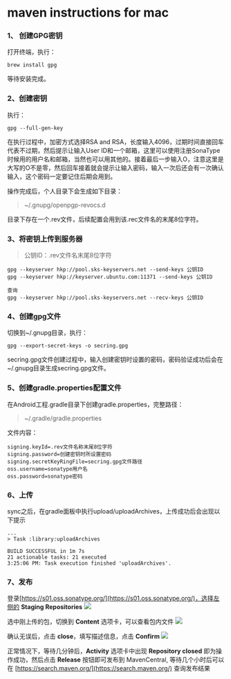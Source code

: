 # maven instructions for mac

### 1、 创建GPG密钥

打开终端，执行：

``` shell
brew install gpg
```

等待安装完成。

### 2、创建密钥

执行：

``` shell
gpg --full-gen-key
```

在执行过程中，加密方式选择RSA and RSA，长度输入4096，过期时间直接回车代表不过期，然后提示让输入User ID和一个邮箱，这里可以使用注册SonaType时候用的用户名和邮箱，当然也可以用其他的。接着最后一步输入O，注意这里是大写的O不是零，然后回车接着就会提示让输入密码，输入一次后还会有一次确认输入，这个密码一定要记住后期会用到。

操作完成后，个人目录下会生成如下目录：

> ~/.gnupg/openpgp-revocs.d

目录下存在一个.rev文件，后续配置会用到该.rec文件名的末尾8位字符。

### 3、将密钥上传到服务器

> 公钥ID：.rev文件名末尾8位字符

``` shell
gpg --keyserver hkp://pool.sks-keyservers.net --send-keys 公钥ID
gpg --keyserver hkp://keyserver.ubuntu.com:11371 --send-keys 公钥ID

查询
gpg --keyserver hkp://pool.sks-keyservers.net --recv-keys 公钥ID
```

### 4、创建gpg文件

切换到~/.gnupg目录，执行：

``` shell
gpg --export-secret-keys -o secring.gpg
```

secring.gpg文件创建过程中，输入创建密钥时设置的密码，密码验证成功后会在~/.gnupg目录生成secring.gpg文件。

### 5、创建gradle.properties配置文件

在Android工程.gradle目录下创建gradle.properties，完整路径：

> ~/.gradle/gradle.properties

文件内容：

```
signing.keyId=.rev文件名称末尾8位字符
signing.password=创建密钥时所设置密码
signing.secretKeyRingFile=secring.gpg文件路径
oss.username=sonatype用户名
oss.password=sonatype密码
```

### 6、上传

sync之后，在gradle面板中执行upload/uploadArchives，上传成功后会出现以下提示

```
...
> Task :library:uploadArchives

BUILD SUCCESSFUL in 1m 7s
21 actionable tasks: 21 executed
3:25:06 PM: Task execution finished 'uploadArchives'.
```

### 7、发布

登录[https://s01.oss.sonatype.org/](https://s01.oss.sonatype.org/)，选择左侧的 **Staging Repositories**
![](https://tva1.sinaimg.cn/large/008i3skNgy1gpuvbw5r9tj319l0u010a.jpg)

选中刚上传的包，切换到 **Content** 选项卡，可以查看包内文件
![](https://tva1.sinaimg.cn/large/008i3skNgy1gpuvdc03zdj319l0u0n5i.jpg)

确认无误后，点击 **close**，填写描述信息，点击 **Confirm**
![](https://tva1.sinaimg.cn/large/008i3skNgy1gpuvgm1e7lj319l0u0qba.jpg)

正常情况下，等待几分钟后，**Activity** 选项卡中出现 **Repository closed** 即为操作成功，然后点击 **Release** 按钮即可发布到 MavenCentral, 等待几个小时后可以在 [https://search.maven.org/](https://search.maven.org/) 查询发布结果

